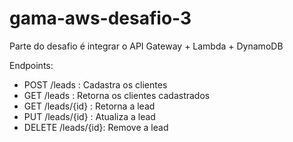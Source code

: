 # gama-aws-desafio-3
Parte do desafio é integrar o API Gateway + Lambda + DynamoDB

Endpoints: 
- POST /leads       : Cadastra os clientes
- GET /leads        : Retorna os clientes cadastrados
- GET /leads/{id}   : Retorna a lead
- PUT /leads/{id}   : Atualiza a lead
- DELETE /leads/{id}: Remove a lead
